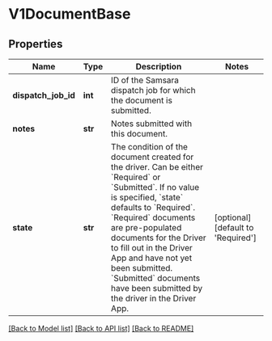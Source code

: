 # V1DocumentBase

## Properties
Name | Type | Description | Notes
------------ | ------------- | ------------- | -------------
**dispatch_job_id** | **int** | ID of the Samsara dispatch job for which the document is submitted. | 
**notes** | **str** | Notes submitted with this document. | 
**state** | **str** | The condition of the document created for the driver. Can be either &#x60;Required&#x60; or &#x60;Submitted&#x60;. If no value is specified, &#x60;state&#x60; defaults to &#x60;Required&#x60;. &#x60;Required&#x60; documents are pre-populated documents for the Driver to fill out in the Driver App and have not yet been submitted. &#x60;Submitted&#x60; documents have been submitted by the driver in the Driver App. | [optional] [default to 'Required']

[[Back to Model list]](../README.md#documentation-for-models) [[Back to API list]](../README.md#documentation-for-api-endpoints) [[Back to README]](../README.md)


